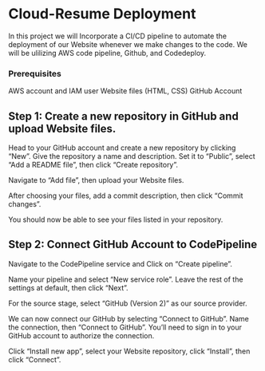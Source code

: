 # Cloud-Resume Deployment
In this project we will Incorporate a CI/CD pipeline to automate the deployment of our Website whenever we make changes to the code.
We will be ulilizing AWS code pipeline, Github, and Codedeploy. 

### Prerequisites 
AWS account and IAM user Website files (HTML, CSS) GitHub Account

## Step 1: Create a new repository in GitHub and upload Website files.
Head to your GitHub account and create a new repository by clicking “New”.  Give the repository a name and description. Set it to “Public”, select “Add a README file”, then click “Create repository”. 

Navigate to “Add file”, then upload your Website files. 

After choosing your files, add a commit description, then click “Commit changes”. 

You should now be able to see your files listed in your repository. 

## Step 2: Connect GitHub Account to CodePipeline
Navigate to the CodePipeline service and Click on “Create pipeline”. 

Name your pipeline and select “New service role”. Leave the rest of the settings at default, then click “Next”. 

For the source stage, select “GitHub (Version 2)” as our source provider.

We can now connect our GitHub by selecting “Connect to GitHub”. Name the connection, then “Connect to GitHub”. You’ll need to sign in to your GitHub account to authorize the connection. 

Click “Install new app”, select your Website repository, click “Install”, then click “Connect”.
